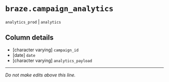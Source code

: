 # `braze.campaign_analytics`
`analytics_prod` | `analytics`

## Column details
* [character varying] `campaign_id`
* [date]      `date`
* [character varying] `analytics_payload`

-------------------------------------------------------------------------------
*Do not make edits above this line.*
